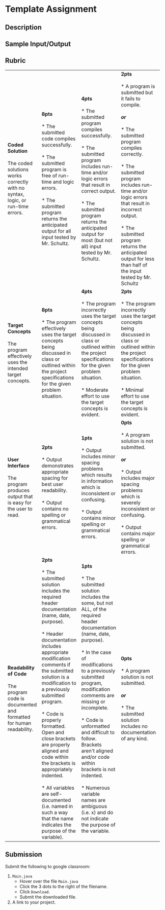 # Template Assignment

## Description

## Sample Input/Output

## Rubric

<table>
<tbody>
  <tr>
    <td style="valign:top;"><b>Coded Solution</b><br><br>The coded solutions works correctly with no syntax, logic, or run-time errors.</td>
    <td style="valign:top;"><b>8pts</b><br><br>* The submitted code compiles successfully. <br><br>* The submitted program is free of run-time and logic errors. <br><br>* The submitted program returns the anticipated output for all input tested by Mr. Schultz.
</td>
    <td style="valign:top;"><b>4pts</b><br><br>* The submitted program compiles successfully. <br><br>* The submitted program includes run-time and/or logic errors that result in correct output. <br><br>* The submitted program returns the anticipated output for most (but not all) input tested by Mr. Schultz.
</td>
    <td style="valign:top;"><b>2pts</b><br><br>* A program is submitted but it fails to compile. <br><br><b><em>or</em></b> <br><br>* The submitted program compiles correctly. <br><br>* The submitted program includes run-time and/or logic errors that result in incorrect output. <br><br>* The submitted program returns the anticipated output for less than half of the input tested by Mr. Schultz
</td>
    <td style="valign:top;"><b>0pts</b><br><br>A program solution is not submitted.
</td>
  </tr>
  <tr>
    <td style="valign:top;"><b>Target Concepts</b><br><br>The program effectively uses the intended target concepts.</td>
    <td style="valign:top;"><b>8pts</b><br><br>* The program effectively uses the target concepts being discussed in class or outlined within the project specifications for the given problem situation.
</td>
    <td style="valign:top;"><b>4pts</b><br><br>* The program incorrectly uses the target concepts being discussed in class or outlined within the project specifications for the given problem situation. <br><br>* Moderate effort to use the target concepts is evident.
</td>
    <td style="valign:top;"><b>2pts</b><br><br>* The program incorrectly uses the target concepts being discussed in class or outlined within the project specifications for the given problem situation. <br><br>* Minimal effort to use the target concepts is evident.
</td>
    <td style="valign:top;"><b>0pts</b><br><br>* A program solution is not submitted. <br><br><b><em>or</em></b> No attempt was made to use the target concepts being discussed in class or outlined within the project specifications for the given problem situation.
</td>
  </tr>
  <tr>
    <td style="valign:top;"><b>User Interface</b><br><br>The program produces output that is easy for the user to read.</td>
    <td style="valign:top;"><b>2pts</b><br><br>* Output demonstrates appropriate spacing for best user readability. <br><br>* Output contains no spelling or grammatical errors.
</td>
    <td style="valign:top;"><b>1pts</b><br><br>* Output includes minor spacing problems which results in information which is inconsistent or confusing. <br><br>* Output contains minor spelling or grammatical errors.
</td>
    <td style="valign:top;"><b>0pts</b><br><br>* A program solution is not submitted. <br><br><b><em>or</em></b> <br><br>* Output includes major spacing problems which is severely inconsistent or confusing. <br><br>* Output contains major spelling or grammatical errors.
</td>
  </tr>
  <tr>
    <td style="valign:top;"><b>Readability of Code</b><br><br>The program code is documented and formatted for human readability.</td>
    <td style="valign:top;"><b>2pts</b><br><br>* The submitted solution includes the required header documentation (name, date, purpose). <br><br>* Header documentation includes appropriate modification comments if the submitted solution is a modification to a previously submitted program. <br><br>* Code is properly formatted. Open and close brackets are properly aligned and code within the brackets is appropriately indented. <br><br>* All variables are self-documented (i.e. named in such a way that the name indicates the purpose of the variable).
</td>
    <td style="valign:top;"><b>1pts</b><br><br>* The submitted solution includes the some, but not ALL, of the required header documentation (name, date, purpose). <br><br>* In the case of modifications to a previously submitted program, modification comments are missing or incomplete. <br><br>* Code is unformatted and difficult to follow. Brackets aren't aligned and/or code within brackets is not indented. <br><br>* Numerous variable names are ambiguous (i.e. x) and do not indicate the purpose of the variable.
</td>
    <td style="valign:top;"><b>0pts</b><br><br>* A program solution is not submitted. <br><br><b><em>or</em></b> <br><br>* The submitted solution includes no documentation of any kind.</td>
  </tr>
</tbody>
</table>

## Submission

Submit the following to google classroom:

1. `Main.java`
    * Hover over the file `Main.java`
    * Click the 3 dots to the right of the filename.
    * Click `Download`.
    * Submit the downloaded file.
2. A link to your project.
